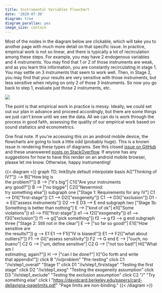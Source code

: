 ```yaml
---
title: Instrumental Variables Flowchart
date: '2020-07-30'
diagram: true
diagram_parallax: yes
image_size: contain
---
```



Most of the nodes in the diagram below are clickable, which will take you to another page with much more detail on that specific issue. In practice, empirical work is not so linear, and there is typically a lot of recirculation among these steps. For example, you may have 2 endogenous variables and 4 instruments. You may find that 1 or 2 of those instruments are weak, and as you learn this information, you are constantly recirculating in stage 1. You may settle on 3 instruments that seem to work well. Then, in Stage 2, you may find that your results are very sensitive with those instruments, but less sensitive when relying on only 2 of those 3 instruments. So now you go back to step 1, evaluate just those 2 instruments, etc.

![](https://media.giphy.com/media/l0IylOPCNkiqOgMyA/giphy.gif)

The point is that empirical work in practice is messy. Ideally, we could set out our plan in advance and proceed accordingly, but there are some things we just can't know until we see the data. All we can do is work through the process in good faith, assessing the quality of our empirical work based on sound statistics and econometrics. 

One final note. If you're accessing this on an android mobile device, the flowcharts are going to look a little odd (probably huge). This is a known issue in rendering these types of diagrams. See this closed [issue on GitHub](https://github.com/mermaid-js/mermaid/issues/816) and these unanswered [posts on StackOverflow](https://stackoverflow.com/search?q=%5Bmermaid%5D+chrome). If anyone has any suggestions for how to have this render on an android mobile browser, please let me know. Otherwise, happy instrumenting!


{{< diagram >}}
graph TD;
    linkStyle default interpolate basis
    A(["Thinking of IV?"]) --> B(["How big is<br> the problem?"])
    B --> |"it's big"| C1(["Are your instruments<br> any good?"])
    B --> |"no biggie"| C2(["Nevermind:<br> try something else"])
    subgraph one ["Stage 1: Requirements for any IV"]
    C1 --> D1(["first-stage"])
    C1 --> D2(["exogeneity"])
    C1 --> D3(["exclusion"])
    D1 --> E(["assess instruments"])
    D2 --> E
    D3 --> E
    end
    subgraph two ["Stage 1b: Something is better than nothing"]
    E --> |"kind of ok"| e1(["Some violations"])
    e1 --> f1(["first-stage"])
    e1 --> f2(["exogeneity"])
    e1 --> f3(["exclusion"])
    f1 --> g(["pick something"])
    f2 --> g
    f3 --> g
    end
    subgraph three ["Stage 2: Still not in the clear"]
    E --> |"so far so good!"| E1(["How sensitive are<br> the results?"])
    g --> E1
    E1 --> F1(["IV is biased!"])
    E1 --> F2(["what about outliers?"])
    F1 --> G(["assess sensitivity"])
    F2 --> G
    end
    E --> |"ouch, no bueno"| C2
    G --> |"um, define sensitive"| C2
    G --> |"not too bad!"| H(["What am I<br> estimating, again?"])
    H --> |"can I be done?"| I(["Go forth and write<br> that appendix!"])
    click B "/iv/problem" "Pre-testing"
    click C1 "/iv/step1_overall" "Stage 1"
    click D1 "/iv/step1_firststage" "Testing the first stage"
    click D2 "/iv/step1_exog" "Testing the exogeneity assumption"
    click D3 "/iv/step1_exclude" "Testing the exclusion assumption"
    click C2 "/" "Try something else"
    click I "https://davidcard.berkeley.edu/papers/card-dellavigna-pagelimits.pdf" "Page limits are non-binding."
{{< /diagram >}}

